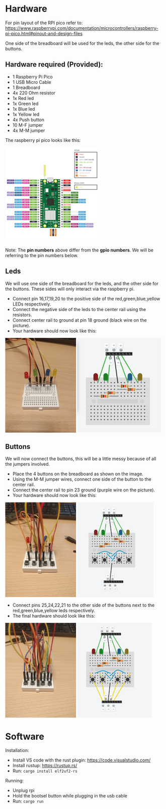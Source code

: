 # Hardware
For pin layout of the RPI pico refer to: https://www.raspberrypi.com/documentation/microcontrollers/raspberry-pi-pico.html#pinout-and-design-files

One side of the breadboard will be used for the leds, the other side for the buttons.

## Hardware required (Provided):
- 1 Raspberry Pi Pico
- 1 USB Micro Cable
- 1 Breadboard
- 4x 220 Ohm resistor
- 1x Red led
- 1x Green led
- 1x Blue led
- 1x Yellow led
- 4x Push button
- 10 M-F jumper
- 4x M-M jumper

The raspberry pi pico looks like this:

<img src="readme-images/rpi.jpg" style="width: 300px" />

Note: The **pin numbers** above differ from the **gpio numbers**. We will be referring to the pin numbers below.

## Leds
We will use one side of the breadboard for the leds, and the other side for the buttons.
These sides will only interact via the raspberry pi.

- Connect pin 16,17,19,20 to the positive side of the red,green,blue,yellow LEDs respectively.
- Connect the negative side of the leds to the center rail using the resistors.
- Connect center rail to ground at pin 18 ground (black wire on the picture).
- Your hardware should now look like this:

<img src="readme-images/leds.jpg" style="height: 300px" /> <img src="readme-images/leds-schem.png" style="height: 300px" />

## Buttons

We will now connect the buttons, this will be a little messy because of all the jumpers involved.

- Place the 4 buttons on the breadboard as shown on the image.
- Using the M-M jumper wires, connect one side of the button to the center rail.
- Connect the center rail to pin 23 ground (purple wire on the picture).
- Your hardware should now look like this:

<img src="readme-images/buttons1.jpg" style="height: 300px" /> <img src="readme-images/buttons1-schem.png" style="height: 300px" />

- Connect pins 25,24,22,21 to the other side of the buttons next to the red,green,blue,yellow leds respectively.
- The final hardware should look like this:

<img src="readme-images/buttons2.jpg" style="height: 300px" /> <img src="readme-images/buttons2-schem.png" style="height: 300px" />

# Software

Installation:
- Install VS code with the rust plugin: https://code.visualstudio.com/
- Install rustup: https://rustup.rs/
- Run: `cargo install elf2uf2-rs`

Running:
- Unplug rpi
- Hold the bootsel button while plugging in the usb cable
- Run: `cargo run`




